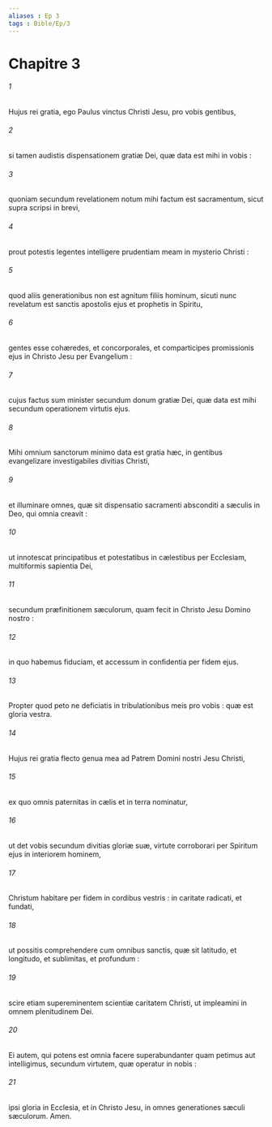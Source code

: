 ```yaml
---
aliases : Ep 3
tags : Bible/Ep/3
---
```


# Chapitre 3

###### 1
Hujus rei gratia, ego Paulus vinctus Christi Jesu, pro vobis gentibus,
###### 2
si tamen audistis dispensationem gratiæ Dei, quæ data est mihi in vobis :
###### 3
quoniam secundum revelationem notum mihi factum est sacramentum, sicut supra scripsi in brevi,
###### 4
prout potestis legentes intelligere prudentiam meam in mysterio Christi :
###### 5
quod aliis generationibus non est agnitum filiis hominum, sicuti nunc revelatum est sanctis apostolis ejus et prophetis in Spiritu,
###### 6
gentes esse cohæredes, et concorporales, et comparticipes promissionis ejus in Christo Jesu per Evangelium :
###### 7
cujus factus sum minister secundum donum gratiæ Dei, quæ data est mihi secundum operationem virtutis ejus.
###### 8
Mihi omnium sanctorum minimo data est gratia hæc, in gentibus evangelizare investigabiles divitias Christi,
###### 9
et illuminare omnes, quæ sit dispensatio sacramenti absconditi a sæculis in Deo, qui omnia creavit :
###### 10
ut innotescat principatibus et potestatibus in cælestibus per Ecclesiam, multiformis sapientia Dei,
###### 11
secundum præfinitionem sæculorum, quam fecit in Christo Jesu Domino nostro :
###### 12
in quo habemus fiduciam, et accessum in confidentia per fidem ejus.
###### 13
Propter quod peto ne deficiatis in tribulationibus meis pro vobis : quæ est gloria vestra.
###### 14
Hujus rei gratia flecto genua mea ad Patrem Domini nostri Jesu Christi,
###### 15
ex quo omnis paternitas in cælis et in terra nominatur,
###### 16
ut det vobis secundum divitias gloriæ suæ, virtute corroborari per Spiritum ejus in interiorem hominem,
###### 17
Christum habitare per fidem in cordibus vestris : in caritate radicati, et fundati,
###### 18
ut possitis comprehendere cum omnibus sanctis, quæ sit latitudo, et longitudo, et sublimitas, et profundum :
###### 19
scire etiam supereminentem scientiæ caritatem Christi, ut impleamini in omnem plenitudinem Dei.
###### 20
Ei autem, qui potens est omnia facere superabundanter quam petimus aut intelligimus, secundum virtutem, quæ operatur in nobis :
###### 21
ipsi gloria in Ecclesia, et in Christo Jesu, in omnes generationes sæculi sæculorum. Amen.
